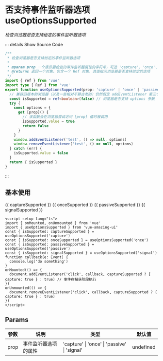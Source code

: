 # 否支持事件监听器选项 useOptionsSupported

<GlobalElement />

*检查浏览器是否支持给定的事件监听器选项*

::: details Show Source Code

```ts
/**
 * 检查浏览器是否支持给定的事件监听器选项
 * 
 * @param prop 一个表示要检查的事件监听器属性的字符串，可选 'capture'、'once'、'passive' 或 'signal'
 * @returns 返回一个对象，包含一个 Ref 对象，其值指示浏览器是否支持给定的选项
 */
import { ref } from 'vue'
import type { Ref } from 'vue'
export function useOptionsSupported(prop: 'capture' | 'once' | 'passive' | 'signal'): { isSupported: Ref<boolean> } {
  // 兼容旧版本的浏览器（以及一些相对不算古老的）仍然假定 addEventListener 第三个参数是布尔值的情况
  const isSupported = ref<boolean>(false) // 浏览器是否支持 options 参数
  try {
    const options = {
      get [prop]() {
        // 该函数会在浏览器尝试访问 [prop] 值时被调用
        isSupported.value = true
        return false
      }
    }
    window.addEventListener('test', () => null, options)
    window.removeEventListener('test', () => null, options)
  } catch (err) {
    isSupported.value = false
  }
  return { isSupported }
}
```

:::

<script setup lang="ts">
import { onMounted, onUnmounted } from 'vue'
import { useOptionsSupported } from 'vue-amazing-ui'
const { isSupported: captureSupported } = useOptionsSupported('capture')
const { isSupported: onceSupported } = useOptionsSupported('once')
const { isSupported: passiveSupported } = useOptionsSupported('passive')
const { isSupported: signalSupported } = useOptionsSupported('signal')
function callback(e: Event) {
  console.log('do something')
}
onMounted(() => {
  document.addEventListener('click', callback, captureSupported ? { capture: true } : true) // 事件在捕获阶段执行
})
onUnmounted(() => {
  document.removeEventListener('click', callback, captureSupported ? { capture: true } : true)
})
</script>

## 基本使用

<Descriptions title="addEventListener's options isSupported" bordered :column="{ sm: 2, xs: 2 }">
  <DescriptionsItem label="capture">
    <Tag :color="captureSupported ? 'success' : 'error'">{{ captureSupported }}</Tag>
  </DescriptionsItem>
  <DescriptionsItem label="once">
    <Tag :color="onceSupported ? 'success' : 'error'">{{ onceSupported }}</Tag>
  </DescriptionsItem>
  <DescriptionsItem label="passive">
    <Tag :color="passiveSupported ? 'success' : 'error'">{{ passiveSupported }}</Tag>
  </DescriptionsItem>
  <DescriptionsItem label="signal">
    <Tag :color="signalSupported ? 'success' : 'error'">{{ signalSupported }}</Tag>
  </DescriptionsItem>
</Descriptions>

```vue
<script setup lang="ts">
import { onMounted, onUnmounted } from 'vue'
import { useOptionsSupported } from 'vue-amazing-ui'
const { isSupported: captureSupported } = useOptionsSupported('capture')
const { isSupported: onceSupported } = useOptionsSupported('once')
const { isSupported: passiveSupported } = useOptionsSupported('passive')
const { isSupported: signalSupported } = useOptionsSupported('signal')
function callback(e: Event) {
  console.log('do something')
}
onMounted(() => {
  document.addEventListener('click', callback, captureSupported ? { capture: true } : true) // 事件在捕获阶段执行
})
onUnmounted(() => {
  document.removeEventListener('click', callback, captureSupported ? { capture: true } : true)
})
</script>
```

## Params

参数 | 说明 | 类型 | 默认值
-- | -- | -- | --
prop | 事件监听器选项的属性 | 'capture' &#124; 'once' &#124; 'passive' &#124; 'signal' | undefined
